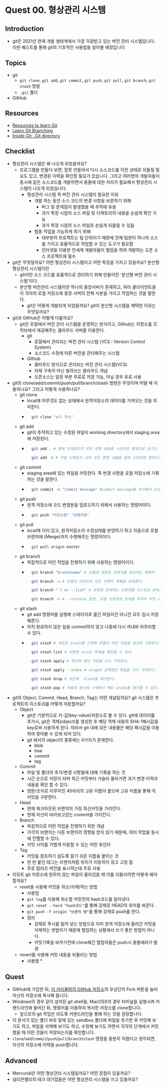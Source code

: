 # Quest 00. 형상관리 시스템

## Introduction
* git은 2021년 현재 개발 생태계에서 가장 각광받고 있는 버전 관리 시스템입니다. 이번 퀘스트를 통해 git의 기초적인 사용법을 알아볼 예정입니다.

## Topics
* git
  * `git clone`, `git add`, `git commit`, `git push`, `git pull`, `git branch`, `git stash` 명령
  * `.git` 폴더
* GitHub

## Resources
* [Resources to learn Git](https://try.github.io)
* [Learn Git Branching](https://learngitbranching.js.org/?locale=ko)
* [Inside Git: .Git directory](https://githowto.com/git_internals_git_directory)

## Checklist
* 형상관리 시스템은 왜 나오게 되었을까요?
  * 프로그램을 만들다 보면, 잘못 만들어서 다시 소스코드를 이전 상태로 되돌릴 필요도 있고, 변경된 이력을 확인할 필요가 있습니다. 그리고 여러명의 개발자들이 동시에 같은 소스코드를 개발하면서 충돌에 대한 처리가 필요해서 형성관리 시스템이 나오게 되었습니다.
    * 형성관리 시스템 즉 버전 관리 시스템이 필요한 이유
      * 개발 하는 동안 소스 코드의 변경 사항을 보존하기 위해
        * 버그 및 문제점이 발생했을 때 추적에 유용
        * 과거 특정 시점의 소스 파일 및 디렉토리의 내용을 손쉽게 확인 가능
        * 과거 특정 시점의 소스 파일로 손쉽게 되돌릴 수 있음
      * 협동 작업을 가능하게 하기 위해
        * 대부분의 프로젝트는 팀 단위이기 때문에 전체 팀원이 하나의 소스를 가지고 효율적으로 작업할 수 있는 도구가 필요함
        * 인터넷을 이용한 전세계 개발자들이 협업을 하여 개발하는 오픈 소스 프로젝트에 필수
* git은 무엇일까요? 어떤 형상관리 시스템이고 어떤 특징을 가지고 있을까요? 분산형 형상관리 시스템이란
  * git이란 소스 코드를 효율적으로 관리하기 위해 만들어진 '분산형 버전 관리 시스템'이다.
  * 분산형 버전관리 시스템이란 하나의 중앙서버가 존재하고, 여러 클라이언트들이 각자의 로컬 저장소에 중앙 서버의 전체 사본을 가지고 작업하는 것을 말한다.
    * git은 어떻게 개발되게 되었을까요? git이 분산형 시스템을 채택한 이유는 무엇일까요?
* git과 GitHub은 어떻게 다를까요?
  * git은 로컬에서 버전 관리 시스템을 운영하는 방식이고, Github는 저장소를 깃허브에서 제공해주는 클라우드 서버를 이용한다.
    * git
      * 로컬에서 관리되는 버전 관리 시스템 (VCS : Version Control System)
      * 소스코드 수정에 따른 버전을 관리해주는 시스템
    * Github
      * 클라우드 방식으로 관리되는 버전 관리 시스템(VCS)
      * 자체 구축이 아닌 빌려쓰는 클라우드 개념
      * 오픈소스는 일정 부분 무료로 저장 가능, 아닐 경우 유료 사용
* git의 clone/add/commit/push/pull/branch/stash 명령은 무엇이며 어떨 때 이용하나요? 그리고 어떻게 사용하나요?
  * git clone
    * local에 아무것도 없는 상태에서 원격저장소의 데이터를 가져오는 것을 의미한다.
    * ```bash
        git clone "url 주소"
      ```
  * git add
    * git이 추적하고 있는 수정된 파일이 working directory에서 staging area에 저장된다.
    * ```bash
        git add . # 현재 디렉토리의 모든 변경 내용을 스테이징 영역으로 넘기고 싶을 때

        git add -A # 작업 디렉토리 내의 모든 변경 내용을 몽땅 스테이징 영역으로 넘기고 싶을 때
      ```
  * git commit
    * staging area에 있는 파일을 커밋한다. 즉 변경 사항을 로컬 저장소에 기록하는 것을 말한다.
    * ```bash
        git commit -m "Commit message" #commit message를 추가해서 staging area에 있는 파일을 커밋한다.
      ```
  * git push
    * 원격 저장소에 코드 변경분을 업로드하기 위해서 사용하는 명령어이다.
    * ```bash
        git push "저장소명" "브랜치명" 
      ```
  * git pull
    * local에 이미 있고, 원격저장소의 수정상태를 반영하기 하고 자동으로 로컬 브랜치에 (Merge)까지 수행해주는 명령어이다.
    * ```bash
        git pull origin master
      ```
  * git branch
    * 독립적으로 어던 작업을 진행하기 위해 사용하는 명령어이다.
    * ```bash
        git branch "branchname" # 로컬에 새로운 브랜치를 생성하는 명령어

        git branch -a # 로컬과 리모트의 모든 브랜치 목록을 보여준다.

        git branch "-l or --list" # 로컬에 존재하는 브랜치를 리스트로 보여준다. 

        git branch -v # --verbose 옵션. 로컬 브랜치의 정보를 마지막 커밋 내역과 함께 보여준다.
      ```
  * git stash
    * git add 명령어를 실행해 스테이지로 옮긴 파일이건 아니건 모두 임시 저장해준다.
    * 아직 완료하지 않은 일을 commit하지 않고 나중에 다시 꺼내와 마무리할 수 있다.
    * ```bash
        git stash # 새로운 stash를 스택에 만들어 하던 작업을 임시로 저장한다.

        git stash list # 저장한 stash 목록을 확인할 수 있다.

        git stash apply # 최근에 했던 작업을 다시 가져온다.

        git stash apply --index # staged 상태였던 파일을 다시 가져온다.

        git stash drop # 최근에  stash를 제거한다.

        git stash pop # 적용과 동시에 스택에서 해당 stash를 제거할 수 있다.
      ```
* git의 Object, Commit, Head, Branch, Tag는 어떤 개념일까요? git 시스템은 프로젝트의 히스토리를 어떻게 저장할까요?
  * Object
    * git은 기본적으로 키-값(key-value)저장소로 볼 수 있다. git에 데이터를 추가시, git은 객체(object)를 생성한 후 해당 객체 내용의 SHA-1해시값을 key로써 사용하게 된다. 따라서 git 내에 모든 내용물은 해당 해시값을 이용하여 찾아볼 수 있게 되어 있다.
    * git 에서의 object의 종류에는 4가지가 존재한다.
      * blob
      * tree
      * commit
      * tag
  * Commit
    * 파일 및 폴더의 추가/변경 사항들에 대해 기록을 하는 것
    * 시간 순으로 저장이 되며 최근 커밋부터 거슬러 올라가면 과거 변경 이력과 내용을 확인 할 수 있다.
    * 영문/숫자로 이루어진 40자리의 고유 이름이 붙으며 고유 이름을 통해 각 커밋을 구분한다.
  * Head
    * 현재 체크아웃된 브랜치의 가장 최신커밋을 가리킨다.
    * 현재 자신이 바라보고있는 commit을 가리킨다.
  * Branch
    * 독립적으로 어떤 작업을 진행하기 위한 개념
    * 각각의 브랜치는 다른 브랜치의 영향을 받지 않기 때문에, 여러 작업을 동시에 진핼할 수 있다.
    * 커밋 사이를 가볍게 이동할 수 있는 어떤 포인터
  * Tag
    * 커밋을 참조하기 쉽도록 알기 쉬운 이름을 붙이는 것
    * 한 번 붙인 태그는 브랜치처럼 위치가 이동하지 않고 고정 됨
    * 주로 릴리즈 버전을 표시하는데 주로 사용
* 리모트 git 저장소에 원하지 않는 파일이 올라갔을 때 이를 되돌리려면 어떻게 해야 할까요?
  * reset을 사용해 커밋을 취소(삭제)하는 방법
    *  사용법
      * `git log`를 이용해 취소할 커밋전의 hash코드를 알아낸다.
      * `git reset --hard "hash코드"`를 통해 강제로 HEAD의 위치를 바꾼다.
      * `git push -f origin "브랜치 명"`을 통해 강제로 push를 한다.
    * 정리
      * 강제로 푸시를 밀어 넣는 방법으로 이미 원격 저장소에 올라간 커밋을 삭제하는 방법이기 때문에 협업하는 상황에서 쓰기 좋은 방법이 아니다.
      * 커밋기록을 바꾸기전에 clone해간 협업자들은 push시 충돌에러가 발생
  * revert를 사용해 커밋 내용을 되돌리는 방법
    * 사용법
      * 

## Quest
* GitHub에 가입한 뒤, [이 커리큘럼의 GitHub 저장소](https://github.com/KnowRe-Dev/WebDevCurriculum)의 우상단의 Fork 버튼을 눌러 자신의 저장소에 복사해 둡니다.
* Windows의 경우 같이 설치된 git shell을, MacOSX의 경우 터미널을 실행시켜 커맨드라인에 들어간 뒤, 명령어를 이용하여 복사한 저장소를 clone합니다.
  * 앞으로의 git 작업은 되도록 커맨드라인을 통해 하는 것을 권장합니다.
* 이 문서가 있는 폴더 바로 밑에 있는 sandbox 폴더에 파일을 추가한 후 커밋해 보기도 하고, 파일을 삭제해 보기도 하고, 수정해 보기도 하면서 각각의 단계에서 커밋했을 때 어떤 것들이 저장되는지를 확인합니다.
* `clone`/`add`/`commit`/`push`/`pull`/`branch`/`stash` 명령을 충분히 익혔다고 생각되면, 자신의 저장소에 이력을 push합니다.

## Advanced
* Mercurial은 어떤 형상관리 시스템일까요? 어떤 장점이 있을까요?
* 실리콘밸리의 테크 대기업들은 어떤 형상관리 시스템을 쓰고 있을까요?
